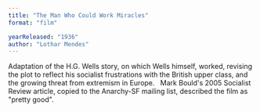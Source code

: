 ```yaml
---
title: "The Man Who Could Work Miracles"
format: "film"

yearReleased: "1936"
author: "Lothar Mendes"
---
```

Adaptation of the H.G. Wells story, on which Wells  himself, worked, revising the plot to reflect his socialist frustrations with  the British upper class, and the growing threat from extremism in Europe.
 
Mark Bould's 2005 Socialist Review article, copied  to the Anarchy-SF mailing list, described the film as "pretty good".